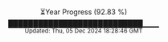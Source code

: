 <p align="center">
⏳Year Progress (92.83 %) <br>
███████████████████████████▁▁▁ <br>
<sub>Updated: Thu, 05 Dec 2024 18:28:46 GMT</sub>
</p>

